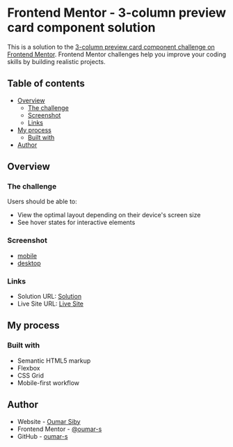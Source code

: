 # Frontend Mentor - 3-column preview card component solution

This is a solution to the [3-column preview card component challenge on Frontend Mentor](https://www.frontendmentor.io/challenges/3column-preview-card-component-pH92eAR2-). Frontend Mentor challenges help you improve your coding skills by building realistic projects. 

## Table of contents

- [Overview](#overview)
  - [The challenge](#the-challenge)
  - [Screenshot](#screenshot)
  - [Links](#links)
- [My process](#my-process)
  - [Built with](#built-with)
- [Author](#author)

## Overview

### The challenge

Users should be able to:

- View the optimal layout depending on their device's screen size
- See hover states for interactive elements

### Screenshot

- [mobile](images/solution-mobile.pdf)
- [desktop](images/solution-desktop.pdf)


### Links

- Solution URL: [Solution](https://oumar-s.github.io/3-column-preview-card-component-main/)
- Live Site URL: [Live Site](https://oumar-s.github.io/3-column-preview-card-component-main/)

## My process

### Built with

- Semantic HTML5 markup
- Flexbox
- CSS Grid
- Mobile-first workflow

## Author

- Website - [Oumar Siby](https://oumar-s.github.io)
- Frontend Mentor - [@oumar-s](https://www.frontendmentor.io/profile/oumar-s)
- GitHub - [oumar-s](https://github.com/oumar-s)
